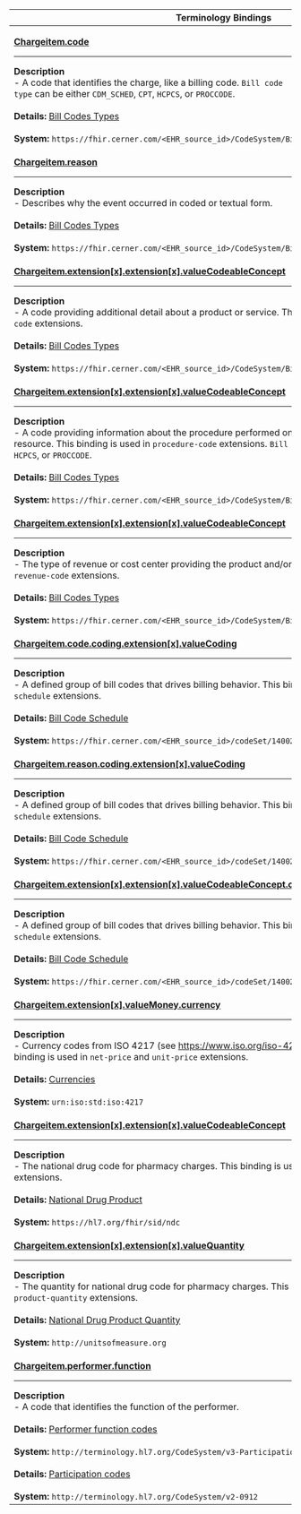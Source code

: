 |Terminology Bindings|
|---|
|<p>**[Chargeitem.code](https://hl7.org/fhir/r4/chargeitem-definitions.html#ChargeItem.code)**<hr>**Description**<br>- A code that identifies the charge, like a billing code. <code>Bill code type</code> can be either <code>CDM_SCHED</code>, <code>CPT</code>, <code>HCPCS</code>, or <code>PROCCODE</code>.<br><br>**Details:** [Bill Codes Types](https://fhir.cerner.com/millennium/r4/proprietary-codes-and-systems/#bill-codes-types)<br><br>**System:** `https://fhir.cerner.com/<EHR_source_id>/CodeSystem/BillCodes-&lt;Bill code type&gt;`|
|<p>**[Chargeitem.reason](https://hl7.org/fhir/r4/chargeitem-definitions.html#ChargeItem.reason)**<hr>**Description**<br>- Describes why the event occurred in coded or textual form.<br><br>**Details:** [Bill Codes Types](https://fhir.cerner.com/millennium/r4/proprietary-codes-and-systems/#bill-codes-types)<br><br>**System:** `https://fhir.cerner.com/<EHR_source_id>/CodeSystem/BillCodes-ICD`|
|<p>**[Chargeitem.extension[x].extension[x].valueCodeableConcept](https://fhir.cerner.com/millennium/r4/financial/general/charge-item/#extensions)**<hr>**Description**<br>- A code providing additional detail about a product or service. This binding is used in <code>modifier-code</code> extensions.<br><br>**Details:** [Bill Codes Types](https://fhir.cerner.com/millennium/r4/proprietary-codes-and-systems/#bill-codes-types)<br><br>**System:** `https://fhir.cerner.com/<EHR_source_id>/CodeSystem/BillCodes-MODIFIER`|
|<p>**[Chargeitem.extension[x].extension[x].valueCodeableConcept](https://fhir.cerner.com/millennium/r4/financial/general/charge-item/#extensions)**<hr>**Description**<br>- A code providing information about the procedure performed on the patient associated to the resource. This binding is used in <code>procedure-code</code> extensions. <code>Bill code type</code> can be either <code>CPT</code>, <code>HCPCS</code>, or <code>PROCCODE</code>.<br><br>**Details:** [Bill Codes Types](https://fhir.cerner.com/millennium/r4/proprietary-codes-and-systems/#bill-codes-types)<br><br>**System:** `https://fhir.cerner.com/<EHR_source_id>/CodeSystem/BillCodes-&lt;Bill code type&gt;`|
|<p>**[Chargeitem.extension[x].extension[x].valueCodeableConcept](https://fhir.cerner.com/millennium/r4/financial/general/charge-item/#extensions)**<hr>**Description**<br>- The type of revenue or cost center providing the product and/or service. This binding is used in <code>revenue-code</code> extensions.<br><br>**Details:** [Bill Codes Types](https://fhir.cerner.com/millennium/r4/proprietary-codes-and-systems/#bill-codes-types)<br><br>**System:** `https://fhir.cerner.com/<EHR_source_id>/CodeSystem/BillCodes-REVENUE`|
|<p>**[Chargeitem.code.coding.extension[x].valueCoding](https://fhir.cerner.com/millennium/r4/financial/general/charge-item#extensions)**<hr>**Description**<br>- A defined group of bill codes that drives billing behavior. This binding is used in <code>bill-code-schedule</code> extensions.<br><br>**Details:** [Bill Code Schedule](https://fhir.cerner.com/millennium/r4/proprietary-codes-and-systems/#code-set-14002-bill-code-schedule)<br><br>**System:** `https://fhir.cerner.com/<EHR_source_id>/codeSet/14002`|
|<p>**[Chargeitem.reason.coding.extension[x].valueCoding](https://fhir.cerner.com/millennium/r4/financial/general/charge-item#extensions)**<hr>**Description**<br>- A defined group of bill codes that drives billing behavior. This binding is used in <code>bill-code-schedule</code> extensions.<br><br>**Details:** [Bill Code Schedule](https://fhir.cerner.com/millennium/r4/proprietary-codes-and-systems/#code-set-14002-bill-code-schedule)<br><br>**System:** `https://fhir.cerner.com/<EHR_source_id>/codeSet/14002`|
|<p>**[Chargeitem.extension[x].extension[x].valueCodeableConcept.coding.extension[x].valueCoding](https://fhir.cerner.com/millennium/r4/financial/general/charge-item#extensions)**<hr>**Description**<br>- A defined group of bill codes that drives billing behavior. This binding is used in <code>bill-code-schedule</code> extensions.<br><br>**Details:** [Bill Code Schedule](https://fhir.cerner.com/millennium/r4/proprietary-codes-and-systems/#code-set-14002-bill-code-schedule)<br><br>**System:** `https://fhir.cerner.com/<EHR_source_id>/codeSet/14002`|
|<p>**[Chargeitem.extension[x].valueMoney.currency](https://fhir.cerner.com/millennium/r4/financial/general/charge-item#extensions)**<hr>**Description**<br>- Currency codes from ISO 4217 (see https://www.iso.org/iso-4217-currency-codes.html). This binding is used in <code>net-price</code> and <code>unit-price</code> extensions.<br><br>**Details:** [Currencies](https://hl7.org/fhir/r4/valueset-currencies.html)<br><br>**System:** `urn:iso:std:iso:4217`|
|<p>**[Chargeitem.extension[x].extension[x].valueCodeableConcept](https://fhir.cerner.com/millennium/r4/financial/general/charge-item#extensions)**<hr>**Description**<br>- The national drug code for pharmacy charges. This binding is used in <code>national-drug-product</code> extensions.<br><br>**Details:** [National Drug Product](https://terminology.hl7.org/5.1.0/CodeSystem-v3-ndc.html)<br><br>**System:** `https://hl7.org/fhir/sid/ndc`|
|<p>**[Chargeitem.extension[x].extension[x].valueQuantity](https://fhir.cerner.com/millennium/r4/financial/general/charge-item#extensions)**<hr>**Description**<br>- The quantity for national drug code for pharmacy charges. This binding is used in <code>national-drug-product-quantity</code> extensions.<br><br>**Details:** [National Drug Product Quantity](https://unitsofmeasure.org)<br><br>**System:** `http://unitsofmeasure.org`|
|<p>**[Chargeitem.performer.function](https://hl7.org/fhir/r4/chargeitem-definitions.html#ChargeItem.performer.function)**<hr>**Description**<br>- A code that identifies the function of the performer.<br><br>**Details:** [Performer function codes](https://hl7.org/fhir/R4/valueset-performer-function.html)<br><br>**System:** `http://terminology.hl7.org/CodeSystem/v3-ParticipationType`<br><br>**Details:** [Participation codes](https://terminology.hl7.org/CodeSystem/v2-0912)<br><br>**System:** `http://terminology.hl7.org/CodeSystem/v2-0912`|
